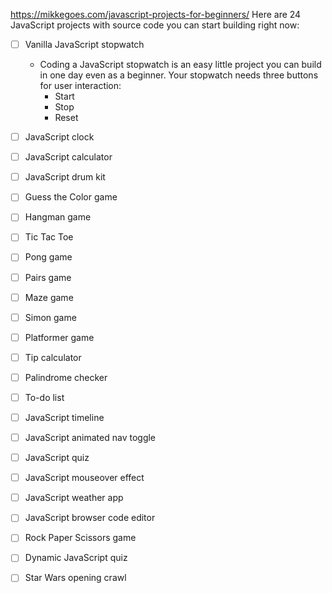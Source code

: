 https://mikkegoes.com/javascript-projects-for-beginners/
Here are 24 JavaScript projects with source code you can start building right now:

- [ ] Vanilla JavaScript stopwatch
  - Coding a JavaScript stopwatch is an easy little project you can build in one day even as a beginner. Your stopwatch needs three buttons for user interaction:
    - Start
    - Stop
    - Reset

- [ ] JavaScript clock
- [ ] JavaScript calculator
- [ ] JavaScript drum kit
- [ ] Guess the Color game
- [ ] Hangman game
- [ ] Tic Tac Toe
- [ ] Pong game
- [ ] Pairs game
- [ ] Maze game
- [ ] Simon game
- [ ] Platformer game
- [ ] Tip calculator
- [ ] Palindrome checker
- [ ] To-do list
- [ ] JavaScript timeline
- [ ] JavaScript animated nav toggle
- [ ] JavaScript quiz
- [ ] JavaScript mouseover effect
- [ ] JavaScript weather app
- [ ] JavaScript browser code editor
- [ ] Rock Paper Scissors game
- [ ] Dynamic JavaScript quiz
- [ ] Star Wars opening crawl